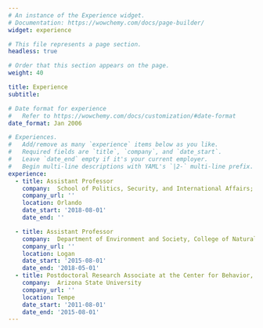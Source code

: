 ```yaml
---
# An instance of the Experience widget.
# Documentation: https://wowchemy.com/docs/page-builder/
widget: experience

# This file represents a page section.
headless: true

# Order that this section appears on the page.
weight: 40

title: Experience
subtitle:

# Date format for experience
#   Refer to https://wowchemy.com/docs/customization/#date-format
date_format: Jan 2006

# Experiences.
#   Add/remove as many `experience` items below as you like.
#   Required fields are `title`, `company`, and `date_start`.
#   Leave `date_end` empty if it's your current employer.
#   Begin multi-line descriptions with YAML's `|2-` multi-line prefix.
experience:
  - title: Assistant Professor
    company:  School of Politics, Security, and International Affairs; core member, Sustainable Coastal System Cluster and National Center for Integrated Coastal Research, University of Central Florida
    company_url: ''
    location: Orlando
    date_start: '2018-08-01'
    date_end: ''

  - title: Assistant Professor
    company:  Department of Environment and Society, College of Natural Resources, Utah State University
    company_url: ''
    location: Logan
    date_start: '2015-08-01'
    date_end: '2018-05-01'
  - title: Postdoctoral Research Associate at the Center for Behavior, Institutions and the Environment,
    company:  Arizona State University
    company_url: ''
    location: Tempe
    date_start: '2011-08-01'
    date_end: '2015-08-01'
---
```

